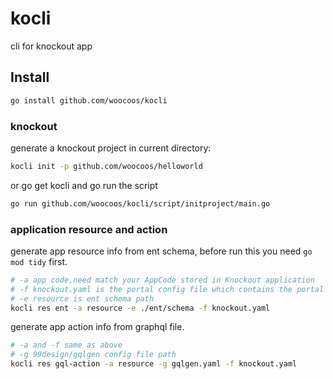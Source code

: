 # kocli

cli for knockout app

## Install

```bash
go install github.com/woocoos/kocli
```

### knockout

generate a knockout project in current directory:

```bash
kocli init -p github.com/woocoos/helloworld
```

or go get kocli and go run the script

```bash
go run github.com/woocoos/kocli/script/initproject/main.go
```

### application resource and action

generate app resource info from ent schema, before run this you need `go mod tidy` first.

```bash
# -a app code,need match your AppCode stored in Knockout application
# -f knockout.yaml is the portal config file which contains the portal db config and snowflake config.
# -e resource is ent schema path
kocli res ent -a resource -e ./ent/schema -f knockout.yaml
```

generate app action info from graphql file.

```bash
# -a and -f same as above 
# -g 99design/gqlgen config file path
kocli res gql-action -a resource -g gqlgen.yaml -f knockout.yaml
```